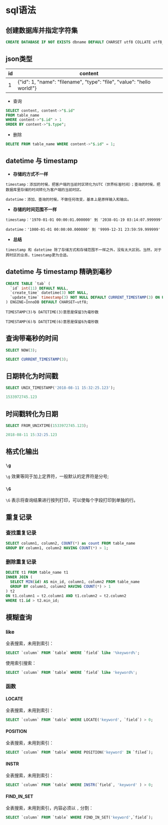 # sql语法

## 创建数据库并指定字符集
```sql
CREATE DATABASE IF NOT EXISTS dbname DEFAULT CHARSET utf8 COLLATE utf8_general_ci;
```

## json类型
| id | content |
| - | - |
| 1 | {"id": 1, "name": "filename", "type": "file", "value": "hello world!"} |

- 查询

```sql
SELECT content, content->"$.id"
FROM table_name
WHERE content->"$.id" > 1
ORDER BY content->"$.type";
```

- 删除

```sql
DELETE FROM table_name WHERE content->"$.id" = 1;
```

## datetime 与 timestamp
- **存储的方式不一样**

```
timestamp：添加的时候，把客户端的当前时区转化为UTC（世界标准时间）；查询的时候，把数据库里存储的时间转化为客户端的当前时区。

datetime：添加、查询的时候，不做任何改变，基本上是原样输入和输出。
```

- **存储的时间范围不一样**

```
timestamp：'1970-01-01 00:00:01.000000' 到 '2038-01-19 03:14:07.999999'

datetime：'1000-01-01 00:00:00.000000' 到 '9999-12-31 23:59:59.999999'
```

- **总结**
```
timestamp 和 datetime 除了存储方式和存储范围不一样之外，没有太大区别。当然，对于跨时区的业务，timestamp更为合适。
```

## datetime 与 timestamp 精确到毫秒
``` sql
CREATE TABLE `tab` (
  `id` int(11) DEFAULT NULL,
  `create_time` datetime(3) NOT NULL,
  `update_time` timestamp(3) NOT NULL DEFAULT CURRENT_TIMESTAMP(3) ON UPDATE CURRENT_TIMESTAMP(3)
) ENGINE=InnoDB DEFAULT CHARSET=utf8;
```

```
TIMESTAMP(3)与 DATETIME(3)意思是保留3为毫秒数

TIMESTAMP(6)与 DATETIME(6)意思是保留6为毫秒数
```

## 查询带毫秒的时间
``` sql
SELECT NOW(3);

SELECT CURRENT_TIMESTAMP(3);
```

## 日期转化为时间戳
``` sql
SELECT UNIX_TIMESTAMP('2018-08-11 15:32:25.123');

1533972745.123
```

## 时间戳转化为日期
``` sql
SELECT FROM_UNIXTIME(1533972745.123);

2018-08-11 15:32:25.123
```

## 格式化输出

### ```\g```
```\g``` 效果等同于加上定界符，一般默认的定界符是分号;

### ```\G```
```\G``` 表示将查询结果进行按列打印，可以使每个字段打印到单独的行。

## 重复记录

### 查找重复记录

``` sql
SELECT column1, column2, COUNT(*) as count FROM table_name
GROUP BY column1, column2 HAVING COUNT(*) > 1;
```

### 删除重复记录

``` sql
DELETE t1 FROM table_name t1
INNER JOIN (
  SELECT MIN(id) AS min_id, column1, column2 FROM table_name
  GROUP BY column1, column2 HAVING COUNT(*) > 1
) t2
ON t1.column1 = t2.column1 AND t1.column2 = t2.column2
WHERE t1.id > t2.min_id;
```

## 模糊查询

### like

全表搜索，未用到索引：

``` sql
SELECT `column` FROM `table` WHERE `field` like '%keyword%';
```

使用索引搜索：

``` sql
SELECT `column` FROM `table` WHERE `field` like 'keyword%';
``` 

### 函数

#### LOCATE

全表搜索，未用到索引：

``` sql
SELECT `column` FROM `table` WHERE LOCATE('keyword', `field`) > 0;
```

#### POSITION

全表搜索，未用到索引：

``` sql
SELECT `column` FROM `table` WHERE POSITION('keyword' IN `filed`);
```

#### INSTR

全表搜索，未用到索引：

``` sql
SELECT `column` FROM `table` WHERE INSTR(`field`, 'keyword' ) > 0;
```

#### FIND_IN_SET

全表搜索，未用到索引，内容必须以 ```,``` 分割：

``` sql
SELECT `column` FROM `table` WHERE FIND_IN_SET('keyword',`field`);
```
